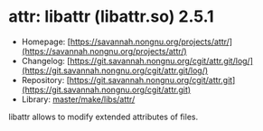 # attr: libattr (libattr.so) 2.5.1
 - Homepage: [https://savannah.nongnu.org/projects/attr/](https://savannah.nongnu.org/projects/attr/)
 - Changelog: [https://git.savannah.nongnu.org/cgit/attr.git/log/](https://git.savannah.nongnu.org/cgit/attr.git/log/)
 - Repository: [https://git.savannah.nongnu.org/cgit/attr.git](https://git.savannah.nongnu.org/cgit/attr.git)
 - Library: [master/make/libs/attr/](https://github.com/Freetz-NG/freetz-ng/tree/master/make/libs/attr/)

libattr allows to modify extended attributes of files.
